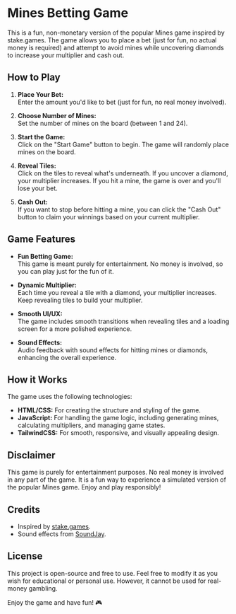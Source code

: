 # Mines Betting Game

This is a fun, non-monetary version of the popular Mines game inspired by stake.games. The game allows you to place a bet (just for fun, no actual money is required) and attempt to avoid mines while uncovering diamonds to increase your multiplier and cash out.


## How to Play

1. **Place Your Bet:**  
   Enter the amount you'd like to bet (just for fun, no real money involved).
   
2. **Choose Number of Mines:**  
   Set the number of mines on the board (between 1 and 24).
   
3. **Start the Game:**  
   Click on the "Start Game" button to begin. The game will randomly place mines on the board.
   
4. **Reveal Tiles:**  
   Click on the tiles to reveal what's underneath. If you uncover a diamond, your multiplier increases. If you hit a mine, the game is over and you'll lose your bet.
   
5. **Cash Out:**  
   If you want to stop before hitting a mine, you can click the "Cash Out" button to claim your winnings based on your current multiplier.


## Game Features

- **Fun Betting Game:**  
   This game is meant purely for entertainment. No money is involved, so you can play just for the fun of it.
   
- **Dynamic Multiplier:**  
   Each time you reveal a tile with a diamond, your multiplier increases. Keep revealing tiles to build your multiplier.
   
- **Smooth UI/UX:**  
   The game includes smooth transitions when revealing tiles and a loading screen for a more polished experience.

- **Sound Effects:**  
   Audio feedback with sound effects for hitting mines or diamonds, enhancing the overall experience.


## How it Works

The game uses the following technologies:
- **HTML/CSS:** For creating the structure and styling of the game.
- **JavaScript:** For handling the game logic, including generating mines, calculating multipliers, and managing game states.
- **TailwindCSS:** For smooth, responsive, and visually appealing design.



## Disclaimer

This game is purely for entertainment purposes. No real money is involved in any part of the game. It is a fun way to experience a simulated version of the popular Mines game. Enjoy and play responsibly!



## Credits

- Inspired by [stake.games](https://stake.com).
- Sound effects from [SoundJay](https://www.soundjay.com).



## License

This project is open-source and free to use. Feel free to modify it as you wish for educational or personal use. However, it cannot be used for real-money gambling.



Enjoy the game and have fun! 🎮
